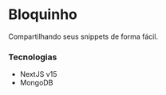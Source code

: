 # Bloquinho

Compartilhando seus snippets de forma fácil.

### Tecnologias

-   NextJS v15
-   MongoDB